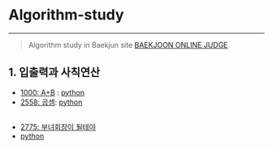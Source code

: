 # Algorithm-study

---

> Algorithm study in Baekjun site
> [BAEKJOON ONLINE JUDGE](https://www.acmicpc.net/)

## 1. 입출력과 사칙연산
- [1000: A+B](https://www.acmicpc.net/problem/1000) : [python](https://github.com/shiney5213/Algorithm-study/blob/master/python/1.1_1000_A%2BB.py)
- [2558: 곱셈](https://www.acmicpc.net/problem/2588): [python]()





## 
- [2775: 부녀회장이 될테야](https://www.acmicpc.net/problem/2775)
- [python]()








